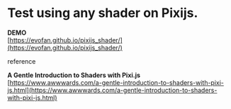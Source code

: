 # Test using any shader on Pixijs. 

**DEMO**  
[https://evofan.github.io/pixijs_shader/](https://evofan.github.io/pixijs_shader/)  

reference  

**A Gentle Introduction to Shaders with Pixi.js**  
[https://www.awwwards.com/a-gentle-introduction-to-shaders-with-pixi-js.html](https://www.awwwards.com/a-gentle-introduction-to-shaders-with-pixi-js.html)    

